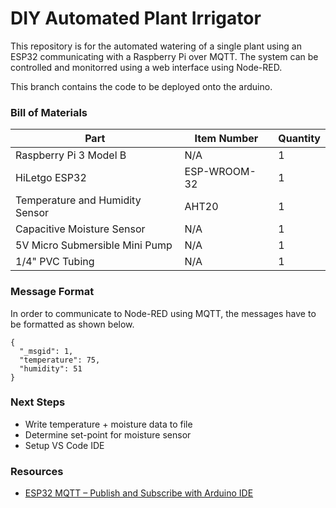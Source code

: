 # DIY Automated Plant Irrigator
This repository is for the automated watering of a single plant using an ESP32 communicating with a Raspberry Pi over MQTT. The system can be controlled and monitorred using a web interface using Node-RED.

This branch contains the code to be deployed onto the arduino.

### Bill of Materials

| Part  | Item Number | Quantity |
| ------------- | ------------- | ------------- |
| Raspberry Pi 3 Model B | N/A | 1 |
| HiLetgo ESP32 | ESP-WROOM-32 | 1 |
| Temperature and Humidity Sensor | AHT20 | 1 |
| Capacitive Moisture Sensor | N/A | 1 |
| 5V Micro Submersible Mini Pump | N/A | 1 |
| 1/4" PVC Tubing | N/A | 1 |

### Message Format
In order to communicate to Node-RED using MQTT, the messages have to be formatted as shown below.
```
{
  "_msgid": 1,
  "temperature": 75,
  "humidity": 51
}
```

### Next Steps
- Write temperature + moisture data to file
- Determine set-point for moisture sensor
- Setup VS Code IDE

### Resources
- [ESP32 MQTT – Publish and Subscribe with Arduino IDE](https://randomnerdtutorials.com/esp32-mqtt-publish-subscribe-arduino-ide/)

